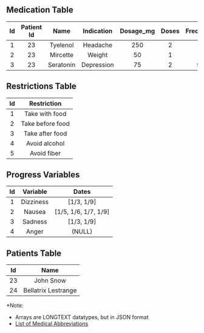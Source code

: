 ## Medication Table

|**Id** | **Patient Id** | **Name** | **Indication** | **Dosage_mg** | **Doses** | **Frequency** | **Remaining Doses** | **Restrictions** | **Progress Variables** |
|:---:|:---:|:---:|:---:|:---:|:---:|:---:|:---:|:---:|:---:|
| 1 | 23 | Tyelenol | Headache | 250 | 2  | bd | 10 | [1,4] | [2, 4] |
| 2 | 23 | Mircette | Weight | 50 | 1 | od | 28 | [3] | [1, 2, 3] |
| 3 | 23 | Seratonin | Depression| 75 | 2  |  tds | 45 | [1, 5] | [3] |

## Restrictions Table

| **Id** | **Restriction**|
|:--------:|:---------------:|
|1| Take with food |
|2| Take before food |
|3| Take after food |
|4| Avoid alcohol |
|5| Avoid fiber |

## Progress Variables

| **Id** | **Variable**| **Dates**|
|:--------:|:---------------:|:---------:|
|1| Dizziness | [1/3, 1/9] |
|2| Nausea | [1/5, 1/6, 1/7, 1/9] |
|3| Sadness | [1/3, 1/9] |
|4| Anger | (NULL) |

## Patients Table

| **Id** | **Name**|
|:--------:|:---------------:|
|23| John Snow |
|24| Bellatrix Lestrange |

*Note:
- Arrays are LONGTEXT datatypes, but in JSON format
- [List of Medical Abbreviations](https://en.wikipedia.org/wiki/List_of_medical_abbreviations:_Latin_abbreviations)
